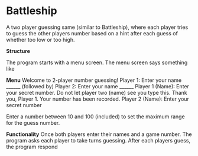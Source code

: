 # Battleship
A two player guessing same (similar to Battleship), where each player tries to guess the other players number based on a hint after each guess of whether too low or too high.

**Structure**

The program starts with a menu screen. The menu screen says something like 

**Menu**
Welcome to 2-player number guessing! 
Player 1: Enter your name ______
(followed by)
Player 2: Enter your name ______
Player 1 (Name): Enter your secret number. Do not let player two  (name) see you type this. 
Thank you, Player 1. Your number has been recorded.
Player 2 (Name): Enter your secret number 

Enter a number between 10 and 100 (included) to set the maximum range for the guess number.

**Functionality** 
Once both players enter their names and a game number. The program asks each player to take turns guessing. After each players guess, the program respond
